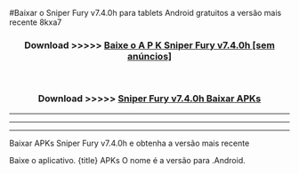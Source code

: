 #Baixar o Sniper Fury v7.4.0h  para tablets Android gratuitos a versão mais recente 8kxa7


<div align="center">
<h3>Download >>>>> <a href="https://pt-web.web.app/?pt= Sniper Fury v7.4.0h">Baixe o A P K Sniper Fury v7.4.0h [sem anúncios]</a></h3><br>

<h3>Download >>>>> <a href="https://pt-web.web.app/?pt= Sniper Fury v7.4.0h">Sniper Fury v7.4.0h Baixar APKs</a></h3>
</div>

----------------------------------------------------------

----------------------------------------------------------

----------------------------------------------------------

Baixar APKs Sniper Fury v7.4.0h e obtenha a versão mais recente

Baixe o aplicativo. {title} APKs O nome é a versão para .Android.


